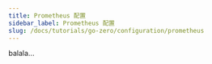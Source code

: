 ```yaml
---
title: Prometheus 配置
sidebar_label: Prometheus 配置
slug: /docs/tutorials/go-zero/configuration/prometheus
---
```

balala...